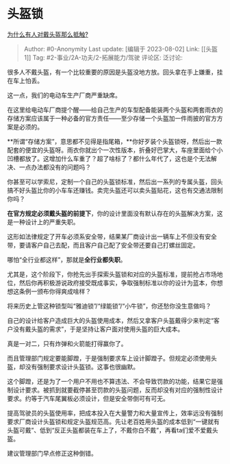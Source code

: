 # 头盔锁
[为什么有人对戴头盔那么抵触?](https://www.zhihu.com/question/397606812/answer/3140663963)

> Author: #0-Anonymity
> Last update: [编辑于 2023-08-02]
> Link: [[头盔 1]]
> Tag:  #2-事业/2A-功夫/2-拓展能力/驾驶
> 评论区:
> 泛讨论:

很多人不戴头盔，有一个比较重要的原因是头盔没地方放。回头拿在手上嫌重，挂在车上怕丢。

这一点，我们的电动车生产厂商严重缺席。

在这里给电动车厂商提个醒——给自己生产的车型配备能装两个头盔和两套雨衣的存储方案应该属于一种必备的官方责任——至少存储一个头盔加一件雨披的官方方案是必须的。

**所谓“存储方案”，意思都不见得是指尾箱，**你好歹装个头盔锁呀，然后出一款配套的便宜的头盔呀。雨衣你就出个一次性版本，折叠好巴掌大，车座里面给个小凹槽都放了。这增加什么车重了？超了啥标了？都什么年代了，这也是个无法解决、一点办法都没有的问题吗？

你甚至可以学索尼，定制一个自己的头盔锁标准，然后出一系列的专属头盔，回头搞不好头盔比你的小车车还赚钱。卖完头盔还可以卖头盔贴花，这也有交通法限制你吗？

**在官方规定必须戴头盔的前提下**，你的设计里面没有默认存在的头盔解决方案，这是一种设计上的严重失职。

这形如法律规定了开车必须系安全带，结果某厂商设计出一辆车上不但没有安全带，要请客户自己去配，而且客户自己配了安全带还要自己打螺丝固定。

哪怕“全行业都这样”，那就是**全行业都失职**。

尤其是，这个阶段下，你抢先出手探索头盔锁和对应的头盔标准，提前抢占市场地位，然后你再积极游说政府接受既成事实，争取强制标准以你的设计为蓝本，你想想这条例一颁布你得爽成啥样？

将来历史上管这种锁型叫“雅迪锁”/“绿能锁”/“小牛锁”，你还愁你没生意做吗？

自己的设计给客户造成巨大的头盔使用成本，然后又拿客户头盔戴得少来判定“客户没有戴头盔的需求”，于是坚持让客户面对使用头盔的巨大成本。

真是一对二，只有炸弹和火箭能打得赢你了。

而且管理部门规定要能脚蹬，于是强制要求车上设计脚蹬子。但规定必须使用头盔，却没有强制要求设计头盔锁。这事也很幽默。

这个脚蹬，还是为了一个用户不用也不算违法、不会导致罚款的功能，结果它是强制设计要求。被抓到就要截停甚至罚款的头盔问题，反而却没有对应的强制性设计要求。约等于汽车尾翼板必须设计，但是安全带倒可有可无。

提高驾驶员的头盔使用率，把成本投入在大量警力和大量宣传上，效率远没有强制要求厂商设计头盔锁和规定头盔规范高。先让老百姓用头盔的成本低到“一键就有头盔可戴”、低到“反正头盔都装在车上了，不戴你白不戴”，再看ta们爱不爱戴头盔。

建议管理部门早点修正这种倒错。